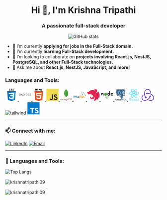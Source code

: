 <h1 align="center">Hi 👋, I'm Krishna Tripathi</h1>
<h3 align="center">A passionate full-stack developer</h3>

<p align="center">
  <img src="https://github-readme-stats.vercel.app/api?username=Krishnatripathi09&show_icons=true&theme=dark" alt="GitHub stats" />
</p>

- 🔭 I’m currently **applying for jobs in the Full-Stack domain.**
- 🌱 I’m currently **learning Full-Stack development.**
- 👯 I’m looking to collaborate on **projects involving React.js, NestJS, PostgreSQL, and other Full-Stack technologies.**
- 💬 Ask me about **React.js, NestJS, JavaScript, and more!**
 

<h3 align="left">Languages and Tools:</h3>
<p align="left"> <a href="https://www.w3schools.com/css/" target="_blank" rel="noreferrer">  
  <img src="https://raw.githubusercontent.com/devicons/devicon/master/icons/css3/css3-original-wordmark.svg" alt="css3" width="40" height="40"/> </a> <a href="https://expressjs.com" target="_blank" rel="noreferrer"> 
    <img src="https://raw.githubusercontent.com/devicons/devicon/master/icons/express/express-original-wordmark.svg" alt="express" width="40" height="40"/> </a> <a href="https://www.w3.org/html/" target="_blank" rel="noreferrer">
      <img src="https://raw.githubusercontent.com/devicons/devicon/master/icons/html5/html5-original-wordmark.svg" alt="html5" width="40" height="40"/> </a> <a href="https://developer.mozilla.org/en-US/docs/Web/JavaScript" target="_blank" rel="noreferrer"> <img src="https://raw.githubusercontent.com/devicons/devicon/master/icons/javascript/javascript-original.svg" alt="javascript" width="40" height="40"/> </a> <a href="https://www.mongodb.com/" target="_blank" rel="noreferrer"> <img src="https://raw.githubusercontent.com/devicons/devicon/master/icons/mongodb/mongodb-original-wordmark.svg" alt="mongodb" width="40" height="40"/> </a> <a href="https://www.mysql.com/" target="_blank" rel="noreferrer"> <img src="https://raw.githubusercontent.com/devicons/devicon/master/icons/mysql/mysql-original-wordmark.svg" alt="mysql" width="40" height="40"/> </a> <a href="https://nestjs.com/" target="_blank" rel="noreferrer"> <img src="https://raw.githubusercontent.com/devicons/devicon/master/icons/nestjs/nestjs-plain.svg" alt="nestjs" width="40" height="40"/> </a> <a href="https://nodejs.org" target="_blank" rel="noreferrer"> <img src="https://raw.githubusercontent.com/devicons/devicon/master/icons/nodejs/nodejs-original-wordmark.svg" alt="nodejs" width="40" height="40"/> </a> <a href="https://www.postgresql.org" target="_blank" rel="noreferrer"> <img src="https://raw.githubusercontent.com/devicons/devicon/master/icons/postgresql/postgresql-original-wordmark.svg" alt="postgresql" width="40" height="40"/> </a> <a href="https://reactjs.org/" target="_blank" rel="noreferrer"> <img src="https://raw.githubusercontent.com/devicons/devicon/master/icons/react/react-original-wordmark.svg" alt="react" width="40" height="40"/> </a> <a href="https://redux.js.org" target="_blank" rel="noreferrer"> <img src="https://raw.githubusercontent.com/devicons/devicon/master/icons/redux/redux-original.svg" alt="redux" width="40" height="40"/> </a> <a href="https://tailwindcss.com/" target="_blank" rel="noreferrer"> <img src="https://www.vectorlogo.zone/logos/tailwindcss/tailwindcss-icon.svg" alt="tailwind" width="40" height="40"/> </a> <a href="https://www.typescriptlang.org/" target="_blank" rel="noreferrer"> <img src="https://raw.githubusercontent.com/devicons/devicon/master/icons/typescript/typescript-original.svg" alt="typescript" width="40" height="40"/> </a> </p>


---

### 📫 Connect with me:
[![LinkedIn](https://img.shields.io/badge/-LinkedIn-blue?style=flat&logo=linkedin)](https://www.linkedin.com/in/yourprofile)
[![Email](https://img.shields.io/badge/-Email-D14836?style=flat&logo=gmail&logoColor=white)](mailto:Krishnatripathi158@gmail.com)

---

### 🚀 Languages and Tools:
![Top Langs](https://github-readme-stats.vercel.app/api/top-langs/?username=anuraghazra&layout=compact)
<p><img align="center" src="https://github-readme-streak-stats.herokuapp.com/? user=Krishnatripathi09&" alt="krishnatripathi09"/></p>

<p><img align="center" src="https://github-readme-streak-stats.herokuapp.com/?user=krishnatripathi09&" alt="krishnatripathi09" /></p>
